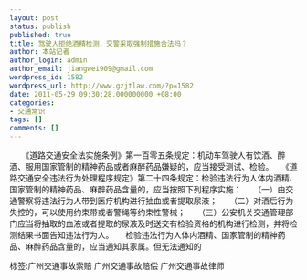 ```yaml
---
layout: post
status: publish
published: true
title: 驾驶人拒绝酒精检测，交警采取强制措施合法吗？
author: 本站记者
author_login: admin
author_email: jiangwei909@gmail.com
wordpress_id: 1582
wordpress_url: http://www.gzjtlaw.com/?p=1582
date: 2011-05-29 09:30:28.000000000 +08:00
categories:
- 交通常识
tags: []
comments: []
---
```

　　《道路交通安全法实施条例》第一百零五条规定：机动车驾驶人有饮酒、醉酒、服用国家管制的精神药品或者麻醉药品嫌疑的，应当接受测试、检验。　　《道路交通安全违法行为处理程序规定》第二十四条规定：检验违法行为人体内酒精、国家管制的精神药品、麻醉药品含量的，应当按照下列程序实施：　　（一）由交通警察将违法行为人带到医疗机构进行抽血或者提取尿液；　　（二）对酒后行为失控的，可以使用约束带或者警绳等约束性警械；　　（三）公安机关交通管理部门应当将抽取的血液或者提取的尿液及时送交有检验资格的机构进行检测，并将检测结果书面告知违法行为人。　　检验违法行为人体内酒精、国家管制的精神药品、麻醉药品含量的，应当通知其家属。但无法通知的标签:广州交通事故索赔 广州交通事故赔偿 广州交通事故律师

